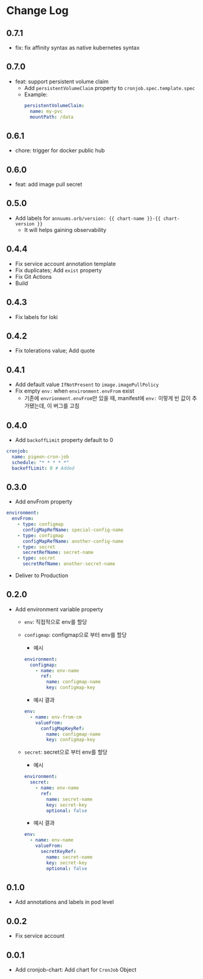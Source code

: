 # Change Log

## 0.7.1
- fix: fix affinity syntax as native kubernetes syntax

## 0.7.0
- feat: support persistent volume claim
  - Add `persistentVolumeClaim` property to `cronjob.spec.template.spec`
  - Example:
    ```yaml
    persistentVolumeClaim:
      name: my-pvc
      mountPath: /data
    ```

## 0.6.1
- chore: trigger for docker public hub

## 0.6.0
- feat: add image pull secret

## 0.5.0
- Add labels for `annuums.orb/version: {{ chart-name }}-{{ chart-version }}`
  - It will helps gaining observability

## 0.4.4
- Fix service account annotation template
- Fix duplicates; Add `exist` property
- Fix Git Actions
- Build

## 0.4.3
- Fix labels for loki

## 0.4.2
- Fix tolerations value; Add quote

## 0.4.1
- Add default value `IfNotPresent` to `image.imagePullPolicy`
- Fix empty `env:` when `environment.envFrom` exist
  - 기존에 `envrionment.envFrom`만 있을 때, manifest에 `env:` 이렇게 빈 값이 추가됐는데, 이 버그를 고침

## 0.4.0
- Add `backoffLimit` property default to 0
```yaml
cronjob:
  name: pigeon-cron-job
  schedule: "* * * * *"
  backoffLimit: 0 # Added
```
## 0.3.0

- Add envFrom property

```yaml
environment:
  envFrom:
    - type: configmap
      configMapRefName: special-config-name
    - type: configmap
      configMapRefName: another-config-name
    - type: secret
      secretRefName: secret-name
    - type: secret
      secretRefName: another-secret-name
```

- Deliver to Production

## 0.2.0

- Add environment variable property

  - `env`: 직접적으로 env를 할당
  - `configmap`: configmap으로 부터 env를 할당

    - 예시

    ```yaml
    environment:
      configmap:
        - name: env-name
          ref:
            name: configmap-name
            key: configmap-key
    ```

    - 예시 결과

    ```yaml
    env:
      - name: env-from-cm
        valueFrom:
          configMapKeyRef:
            name: configmap-name
            key: configmap-key
    ```

  - `secret`: secret으로 부터 env를 할당

    - 예시

    ```yaml
    environment:
      secret:
        - name: env-name
          ref:
            name: secret-name
            key: secret-key
            optional: false
    ```

    - 예시 결과

    ```yaml
    env:
      - name: env-name
        valueFrom:
          secretKeyRef:
            name: secret-name
            key: secret-key
            optional: false
    ```

## 0.1.0

- Add annotations and labels in pod level

## 0.0.2

- Fix service account

## 0.0.1

- Add cronjob-chart: Add chart for `CronJob` Object
